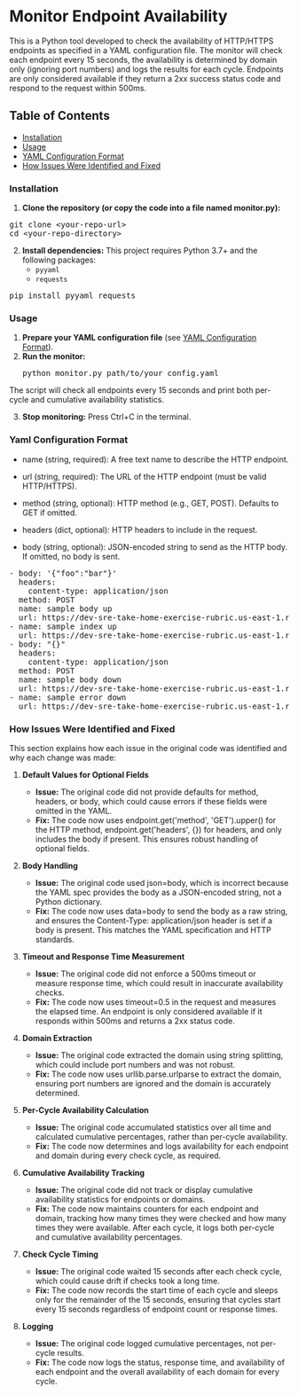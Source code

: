 # Monitor Endpoint Availability
This is a Python tool developed to check the availability of HTTP/HTTPS endpoints as specified in a YAML configuration file. The monitor will check each endpoint every 15 seconds, the availability is determined by domain only (ignoring port numbers) and logs the results for each cycle. Endpoints are only considered available if they return a 2xx success status code and respond to the request within 500ms.

## Table of Contents
- [Installation](#installation)
- [Usage](#usage)
- [YAML Configuration Format](#yaml-configuration-format)
- [How Issues Were Identified and Fixed](#how-issues-were-identified-and-fixed)

### Installation

1. **Clone the repository (or copy the code into a file named monitor.py):**

<pre>git clone &lt;your-repo-url&gt; 
cd &lt;your-repo-directory&gt; </pre>

2. **Install dependencies:**
   This project requires Python 3.7+ and the following packages:
    - `pyyaml`
    - `requests`
<pre>pip install pyyaml requests </pre>

### Usage
1. **Prepare your YAML configuration file** (see [YAML Configuration Format](#yaml-configuration-format)).
2. **Run the monitor:**
    <pre>python monitor.py path/to/your_config.yaml </pre>

The script will check all endpoints every 15 seconds and print both per-cycle and cumulative availability statistics.

3. **Stop monitoring:** Press Ctrl+C in the terminal.

### Yaml Configuration Format

- name (string, required): A free text name to describe the HTTP endpoint.

- url (string, required): The URL of the HTTP endpoint (must be valid HTTP/HTTPS).

- method (string, optional): HTTP method (e.g., GET, POST). Defaults to GET if omitted.

- headers (dict, optional): HTTP headers to include in the request.

- body (string, optional): JSON-encoded string to send as the HTTP body. If omitted, no body is sent.

<pre>
- body: '{"foo":"bar"}'
  headers:
    content-type: application/json
  method: POST
  name: sample body up
  url: https://dev-sre-take-home-exercise-rubric.us-east-1.recruiting-public.fetchrewards.com/body
- name: sample index up
  url: https://dev-sre-take-home-exercise-rubric.us-east-1.recruiting-public.fetchrewards.com/
- body: "{}"
  headers:
    content-type: application/json
  method: POST
  name: sample body down
  url: https://dev-sre-take-home-exercise-rubric.us-east-1.recruiting-public.fetchrewards.com/body
- name: sample error down
  url: https://dev-sre-take-home-exercise-rubric.us-east-1.recruiting-public.fetchrewards.com/error </pre>

  
### How Issues Were Identified and Fixed

This section explains how each issue in the original code was identified and why each change was made:

1. **Default Values for Optional Fields**
   - **Issue:**  The original code did not provide defaults for method, headers, or body, which could cause errors if these fields were omitted in the YAML.
   - **Fix:**  The code now uses endpoint.get('method', 'GET').upper() for the HTTP method, endpoint.get('headers', {}) for headers, and only includes the body if present. This ensures robust handling of optional fields.

2. **Body Handling**
   - **Issue:** The original code used json=body, which is incorrect because the YAML spec provides the body as a JSON-encoded string, not a Python dictionary.
   - **Fix:** The code now uses data=body to send the body as a raw string, and ensures the Content-Type: application/json header is set if a body is present. This matches the YAML specification and HTTP standards.

3. **Timeout and Response Time Measurement**
   - **Issue:** The original code did not enforce a 500ms timeout or measure response time, which could result in inaccurate availability checks.
   - **Fix:** The code now uses timeout=0.5 in the request and measures the elapsed time. An endpoint is only considered available if it responds within 500ms and returns a 2xx status code.

4. **Domain Extraction**
   - **Issue:** The original code extracted the domain using string splitting, which could include port numbers and was not robust.
   - **Fix:** The code now uses urllib.parse.urlparse to extract the domain, ensuring port numbers are ignored and the domain is accurately determined.

5. **Per-Cycle Availability Calculation**
   - **Issue:** The original code accumulated statistics over all time and calculated cumulative percentages, rather than per-cycle availability.
   - **Fix:** The code now determines and logs availability for each endpoint and domain during every check cycle, as required.

6. **Cumulative Availability Tracking**
   - **Issue:** The original code did not track or display cumulative availability statistics for endpoints or domains.
   - **Fix:** The code now maintains counters for each endpoint and domain, tracking how many times they were checked and how many times they were available. After each cycle, it logs both per-cycle and cumulative availability percentages.

7. **Check Cycle Timing**
   - **Issue:** The original code waited 15 seconds after each check cycle, which could cause drift if checks took a long time.
   - **Fix:** The code now records the start time of each cycle and sleeps only for the remainder of the 15 seconds, ensuring that cycles start every 15 seconds regardless of endpoint count or response times.

8. **Logging**
   - **Issue:** The original code logged cumulative percentages, not per-cycle results.
   - **Fix:** The code now logs the status, response time, and availability of each endpoint and the overall availability of each domain for every cycle.
